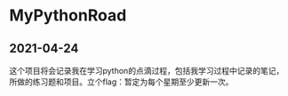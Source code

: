 # MyPythonRoad

## 2021-04-24
这个项目将会记录我在学习python的点滴过程，包括我学习过程中记录的笔记，所做的练习题和项目。立个flag：暂定为每个星期至少更新一次。
